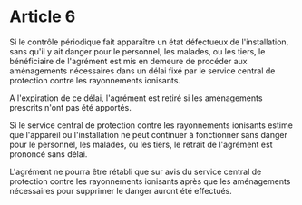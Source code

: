 # Article 6

Si le contrôle périodique fait apparaître un état défectueux de l'installation, sans qu'il y ait danger pour le personnel, les malades, ou les tiers, le bénéficiaire de l'agrément est mis en demeure de procéder aux aménagements nécessaires dans un délai fixé par le service central de protection contre les rayonnements ionisants.

A l'expiration de ce délai, l'agrément est retiré si les aménagements prescrits n'ont pas été apportés.

Si le service central de protection contre les rayonnements ionisants estime que l'appareil ou l'installation ne peut continuer à fonctionner sans danger pour le personnel, les malades, ou les tiers, le retrait de l'agrément est prononcé sans délai.

L'agrément ne pourra être rétabli que sur avis du service central de protection contre les rayonnements ionisants après que les aménagements nécessaires pour supprimer le danger auront été effectués.
